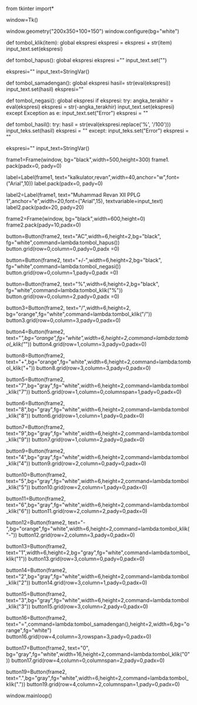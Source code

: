 from tkinter import*

window=Tk()

window.geometry("200x350+100+150")
window.configure(bg="white")

def tombol_klik(item):
    global ekspresi
    ekspresi = ekspresi + str(item)
    input_text.set(ekspresi)

def tombol_hapus():
    global ekspresi
    ekspresi =""
    input_text.set("")
    
ekspresi=""
input_text=StringVar()

def tombol_samadengan():
	global ekspresi
	hasil= str(eval(ekspresi))
	input_text.set(hasil)
	ekspresi=""
	
def tombol_negasi():
    global ekspresi
    if ekspresi:
        try:
            angka_terakhir = eval(ekspresi)
            ekspresi = str(-angka_terakhir)
            input_text.set(ekspresi)
        except Exception as e:
            input_text.set("Error")
            ekspresi = ""
            
def tombol_hasil():
        try:
            hasil = str(eval(ekspresi.replace('%', '/100')))
            input_teks.set(hasil)
            ekspresi = ""
        except:
            input_teks.set("Error")
            ekspresi = ""
            
ekspresi=""
input_text=StringVar()
    
frame1=Frame(window, bg="black",width=500,height=300)
frame1. pack(padx=0, pady=0)

label=Label(frame1, text="kalkulator,revan",width=40,anchor="w",font=("Arial",10))
label.pack(padx=0, pady=0)

label2=Label(frame1, text="Muhammad Revan XII PPLG 1",anchor="e",width=20,font=("Arial",15), textvariable=input_text)
label2.pack(padx=20, pady=20)

frame2=Frame(window, bg="black",width=600,height=0)
frame2.pack(pady=10,padx=0)

button=Button(frame2, text="AC",width=6,height=2,bg="black", fg="white",command=lambda:tombol_hapus())
button.grid(row=0,column=0,pady=0,padx =0)

button=Button(frame2, text="+/-",width=6,height=2,bg="black", fg="white",command=lambda:tombol_negasi())
button.grid(row=0,column=1,pady=0,padx =0)

button=Button(frame2, text="%",width=6,height=2,bg="black", fg="white",command=lambda:tombol_klik("%"))
button.grid(row=0,column=2,pady=0,padx =0)

button3=Button(frame2, text="/",width=6,height=2, bg="orange",fg="white",command=lambda:tombol_klik("/"))
button3.grid(row=0,column=3,pady=0,padx=0)

button4=Button(frame2, text="*",bg="orange",fg="white",width=6,height=2,command=lambda:tombol_klik("*"))
button4.grid(row=1,column=3,pady=0,padx=0)

button8=Button(frame2, text="+",bg="orange",fg="white",width=6,height=2,command=lambda:tombol_klik("+"))
button8.grid(row=3,column=3,pady=0,padx=0)

button5=Button(frame2, text="7",bg="gray",fg="white",width=6,height=2,command=lambda:tombol_klik("7"))
button5.grid(row=1,column=0,columnspan=1,pady=0,padx=0)

button6=Button(frame2, text="8",bg="gray",fg="white",width=6,height=2,command=lambda:tombol_klik("8"))
button6.grid(row=1,column=1,pady=0,padx=0)

button7=Button(frame2, text="9",bg="gray",fg="white",width=6,height=2,command=lambda:tombol_klik("9"))
button7.grid(row=1,column=2,pady=0,padx=0)
 
button9=Button(frame2, text="4",bg="gray",fg="white",width=6,height=2,command=lambda:tombol_klik("4"))
button9.grid(row=2,column=0,pady=0,padx=0)

button10=Button(frame2, text="5",bg="gray",fg="white",width=6,height=2,command=lambda:tombol_klik("5"))
button10.grid(row=2,column=1,pady=0,padx=0)

button11=Button(frame2, text="6",bg="gray",fg="white",width=6,height=2,command=lambda:tombol_klik("6"))
button11.grid(row=2,column=2,pady=0,padx=0)

button12=Button(frame2, text="-",bg="orange",fg="white",width=6,height=2,command=lambda:tombol_klik("-"))
button12.grid(row=2,column=3,pady=0,padx=0)

button13=Button(frame2, text="1",width=6,height=2,bg="gray",fg="white",command=lambda:tombol_klik("1"))
button13.grid(row=3,column=0,pady=0,padx=0)

button14=Button(frame2, text="2",bg="gray",fg="white",width=6,height=2,command=lambda:tombol_klik("2"))
button14.grid(row=3,column=1,pady=0,padx=0)

button15=Button(frame2, text="3",bg="gray",fg="white",width=6,height=2,command=lambda:tombol_klik("3"))
button15.grid(row=3,column=2,pady=0,padx=0)

button16=Button(frame2, text="=",command=lambda:tombol_samadengan(),height=2,width=6,bg="orange",fg="white")
button16.grid(row=4,column=3,rowspan=3,pady=0,padx=0)
 
button17=Button(frame2, text="0", bg="gray",fg="white",width=16,height=2,command=lambda:tombol_klik("0"))
button17.grid(row=4,column=0,columnspan=2,pady=0,padx=0)

button19=Button(frame2, text=".",bg="gray",fg="white",width=6,height=2,command=lambda:tombol_klik("."))
button19.grid(row=4,column=2,columnspan=1,pady=0,padx=0)

window.mainloop()
